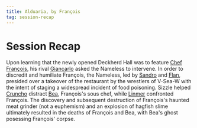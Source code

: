 ```yaml
---
title: Alduaria, by François
tag: session-recap
---
```


# Session Recap

Upon learning that the newly opened Deckherd Hall was to feature [Chef François](/wiki/npcs#francois), his rival [Giancarlo](/wiki/npcs#giancarlo) asked the Nameless to intervene. In order to discredit and humiliate François, the Nameless, led by [Sandro](/wiki/sandro) and [Flan](/wiki/flan), presided over a takeover of the restaurant by the wrestlers of V-Sea-W with the intent of staging a widespread incident of food poisoning. Sizzle helped [Cruncho](/wiki/cruncho) distract [Bea](/wiki/npcs#bea), François's sous chef, while [Linmer](/wiki/linmer) confronted François. The discovery and subsequent destruction of François's haunted meat grinder (not a euphemism) and an explosion of hagfish slime ultimately resulted in the deaths of François and Bea, with Bea's ghost posessing François' corpse.